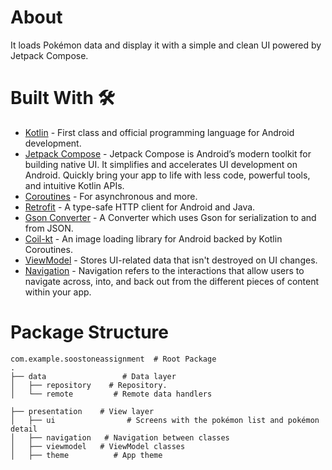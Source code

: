 # About

It loads Pokémon data and display it with a simple and clean UI powered by Jetpack Compose.

# Built With 🛠
- [Kotlin](https://kotlinlang.org/) - First class and official programming language for Android development.
- [Jetpack Compose](https://developer.android.com/jetpack/compose) - Jetpack Compose is Android’s modern toolkit for building native UI. It simplifies and accelerates UI development on Android. Quickly bring your app to life with less code, powerful tools, and intuitive Kotlin APIs.  
- [Coroutines](https://kotlinlang.org/docs/reference/coroutines-overview.html) - For asynchronous and more.
- [Retrofit](https://square.github.io/retrofit/) - A type-safe HTTP client for Android and Java.
- [Gson Converter](https://github.com/google/gson) - A Converter which uses Gson for serialization to and from JSON.
- [Coil-kt](https://coil-kt.github.io/coil/) - An image loading library for Android backed by Kotlin Coroutines.
- [ViewModel](https://developer.android.com/topic/libraries/architecture/viewmodel) - Stores UI-related data that isn't destroyed on UI changes.
- [Navigation](https://developer.android.com/guide/navigation) - Navigation refers to the interactions that allow users to navigate across, into, and back out from the different pieces of content within your app.

# Package Structure

    com.example.soostoneassignment  # Root Package
    .
    ├── data                 # Data layer
    │   ├── repository    # Repository.
    │   └── remote         # Remote data handlers
    
    ├── presentation    # View layer
    │   ├── ui      		  # Screens with the pokémon list and pokémon detail
    │   ├── navigation   # Navigation between classes
    │   ├── viewmodel   # ViewModel classes
    │   ├── theme          # App theme
   
